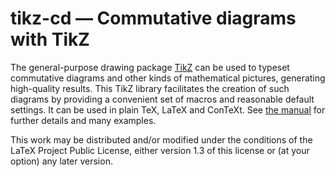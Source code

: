 tikz-cd — Commutative diagrams with TikZ
========================================

The general-purpose drawing package [TikZ][pgf] can be used to typeset
commutative diagrams and other kinds of mathematical pictures,
generating high-quality results.  This TikZ library facilitates the
creation of such diagrams by providing a convenient set of macros and
reasonable default settings.  It can be used in plain TeX, LaTeX and
ConTeXt.  See [the manual][tikz-cd-doc] for further details and many
examples.

This work may be distributed and/or modified under the conditions of
the LaTeX Project Public License, either version 1.3 of this license
or (at your option) any later version.

[pgf]: https://ctan.org/pkg/pgf
[tikz-cd-doc]: http://mirrors.ctan.org/graphics/pgf/contrib/tikz-cd/tikz-cd-doc.pdf

